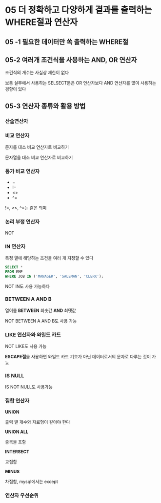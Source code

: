 # 05 더 정확하고 다양하게 결과를 출력하는 WHERE절과 연산자

## 05 -1 필요한 데이터만 쏙 출력하는 WHERE절

## 05-2 여러개 조건식을 사용하는 AND, OR 연산자

조건식의 개수는 사실상 제한이 없다

보통 실무에서 사용하는 SELSECT문은 OR 연산자보다 AND 연산자를 많이 사용하는 경향이 있다

## 05-3 연산자 종류와 활용 방법

### 산술연산자

### 비교 연산자

문자를 대소 비교 연산자로 비교하기

문자열을 대소 비교 연산자로 비교하기

### 등가 비교 연산자

- =
- != 
- <>
- ^=

!=, <>, ^=는 같은 의미

### 논리 부정 연산자

NOT

### IN 연산자

특정 열에 해당하는 조건을 여러 개 지정할 수 있다

```sql
SELECT *
FROM EMP
WHERE JOB IN ('MANAGER', 'SALEMAN', 'CLERK');
```

NOT IN도 사용 가능하다

### BETWEEN A AND B

열이름 **BETWEEN** 최솟값 **AND** 최댓값

NOT BETWEEN A AND B도 사용 가능

### LIKE 연산자와 와일드 카드

NOT LIKE도 사용 가능

**ESCAPE절**을 사용하면 와일드 카드 기호가 아닌 데이터로서의 문자로 다루는 것이 가능

### IS NULL

IS NOT NULL도 사용가능

### 집합 연산자

**UNION**

출력 열 개수와 자료형이 같아야 한다

**UNION ALL**

중복을 포함

**INTERSECT**

교집합

**MINUS**

차집합, mysql에서는 except

### 연산자 우선순위





